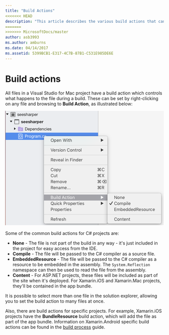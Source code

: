 ```yaml
---
title: "Build Actions"
<<<<<<< HEAD
description: "This article describes the various build actions that can be used for C# projects"
=======
>>>>>>> MicrosoftDocs/master
author: asb3993
ms.author: amburns
ms.date: 04/14/2017
ms.assetid: 5399BCB1-E317-4C7B-87B1-C531E985DE6E
---
```

# Build actions

All files in a Visual Studio for Mac project have a build action which controls what happens to the file during a build. These can be set by right-clicking on any file and browsing to **Build Action**, as illustrated below:

![Selecting Compile build action fom solution explorer](media/projects-and-solutions-image1.png)

Some of the common build actions for C# projects are:

* **None** - The file is not part of the build in any way - it's just included in the project for easy access from the IDE.
* **Compile** - The file will be passed to the C# compiler as a source file.
* **EmbeddedResource** - The file will be passed to the C# compiler as a resource to be embedded in the assembly. The `System.Reflection` namespace can then be used to read the file from the assembly.
* **Content** - For ASP.NET projects, these files will be included as part of the site when it's deployed. For Xamarin.iOS and Xamarin.Mac projects, they'll be contained in the app bundle.

It is possible to select more than one file in the solution explorer, allowing you to set the build action to many files at once.

Also, there are build actions for specific projects. For example, Xamarin.iOS projects have the **BundleResource** build action, which will add the file as part of the app bundle. Information on Xamarin.Android specific build actions can be found in the [build process](/xamarin/android/deploy-test/building-apps/build-process#Build_Actions) guide.